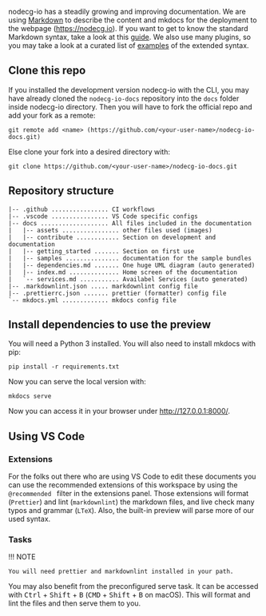 nodecg-io has a steadily growing and improving documentation. We are using
[Markdown](https://en.wikipedia.org/wiki/Markdown) to describe the content and
mkdocs for the deployment to the webpage (<https://nodecg.io>). If you want to
get to know the standard Markdown syntax, take a look at this
[guide](https://www.markdownguide.org/). We also use many plugins, so you may
take a look at a curated list of [examples](docs_markdown.md) of the extended syntax.

## Clone this repo

If you installed the development version nodecg-io with the CLI, you may have already cloned the `nodecg-io-docs` repository into the `docs` folder inside nodecg-io directory. Then you will have to fork the official repo and add your fork as a remote:

```shell
git remote add <name> (https://github.com/<your-user-name>/nodecg-io-docs.git)
```

Else clone your fork into a desired directory with:

```shell
git clone https://github.com/<your-user-name>/nodecg-io-docs.git
```

## Repository structure

```plain
|-- .github ................ CI workflows
|-- .vscode ................ VS Code specific configs
|-- docs ................... All files included in the documentation
|   |-- assets ................ other files used (images)
|   |-- contribute ............ Section on development and documentation
|   |-- getting_started ....... Section on first use
|   |-- samples ............... documentation for the sample bundles
|   |-- dependencies.md ....... One huge UML diagram (auto generated)
|   |-- index.md .............. Home screen of the documentation
|   `-- services.md ........... Availabel Services (auto generated)
|-- .markdownlint.json ..... markdownlint config file
|-- .prettierrc.json ....... prettier (formatter) config file
`-- mkdocs.yml ............. mkdocs config file
```

## Install dependencies to use the preview

You will need a Python 3 installed. You will also need to install mkdocs with pip:

```shell
pip install -r requirements.txt
```

Now you can serve the local version with:

```shell
mkdocs serve
```

Now you can access it in your browser under <http://127.0.0.1:8000/>.

## Using VS Code

### Extensions

For the folks out there who are using VS Code to edit these documents you can use
the recommended extensions of this workspace by using the `@recommended ` filter
in the extensions panel. Those extensions will format (`Prettier`) and lint
(`markdownlint`) the markdown files, and live check many typos and grammar
(`LTeX`). Also, the built-in preview will parse more of our used syntax.

### Tasks

!!! NOTE

    You will need prettier and markdownlint installed in your path.

You may also benefit from the preconfigured serve task. It can be accessed with <kbd>Ctrl</kbd> +
<kbd>Shift</kbd> + <kbd>B</kbd> (<kbd>CMD</kbd> + <kbd>Shift</kbd> + <kbd>B</kbd>
on macOS). This will format and lint the files and then serve them to you.
